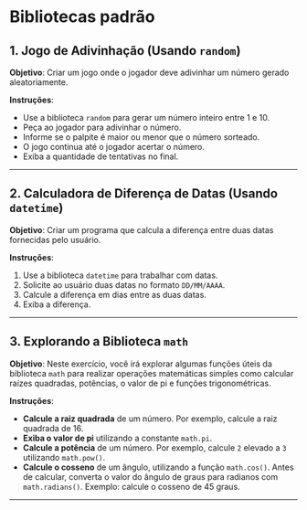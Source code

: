 # Bibliotecas padrão

## 1. Jogo de Adivinhação (Usando `random`)

**Objetivo**: Criar um jogo onde o jogador deve adivinhar um número gerado aleatoriamente.

**Instruções**:  

- Use a biblioteca `random` para gerar um número inteiro entre 1 e 10.
- Peça ao jogador para adivinhar o número.
- Informe se o palpite é maior ou menor que o número sorteado.
- O jogo continua até o jogador acertar o número.
- Exiba a quantidade de tentativas no final.

---

## 2. Calculadora de Diferença de Datas (Usando `datetime`)

**Objetivo**: Criar um programa que calcula a diferença entre duas datas fornecidas pelo usuário.

**Instruções**:

1. Use a biblioteca `datetime` para trabalhar com datas.
2. Solicite ao usuário duas datas no formato `DD/MM/AAAA`.
3. Calcule a diferença em dias entre as duas datas.
4. Exiba a diferença.

---

## 3. Explorando a Biblioteca `math`

**Objetivo**: Neste exercício, você irá explorar algumas funções úteis da biblioteca `math` para realizar operações matemáticas simples como calcular raízes quadradas, potências, o valor de pi e funções trigonométricas.

**Instruções**:

- **Calcule a raiz quadrada** de um número. Por exemplo, calcule a raiz quadrada de 16.
- **Exiba o valor de pi** utilizando a constante `math.pi`.
- **Calcule a potência** de um número. Por exemplo, calcule `2` elevado a `3` utilizando `math.pow()`.
- **Calcule o cosseno** de um ângulo, utilizando a função `math.cos()`. Antes de calcular, converta o valor do ângulo de graus para radianos com `math.radians()`. Exemplo: calcule o cosseno de 45 graus.

---
